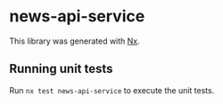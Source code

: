 # news-api-service

This library was generated with [Nx](https://nx.dev).

## Running unit tests

Run `nx test news-api-service` to execute the unit tests.
